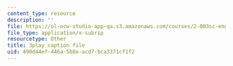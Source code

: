 ```yaml
---
content_type: resource
description: ''
file: https://ol-ocw-studio-app-qa.s3.amazonaws.com/courses/2-003sc-engineering-dynamics-fall-2011/490d44ef446a5b8eacd7bca3371cf1f2_1xJJu5p3dD0.vtt
file_type: application/x-subrip
resourcetype: Other
title: 3play caption file
uid: 490d44ef-446a-5b8e-acd7-bca3371cf1f2
---
```

